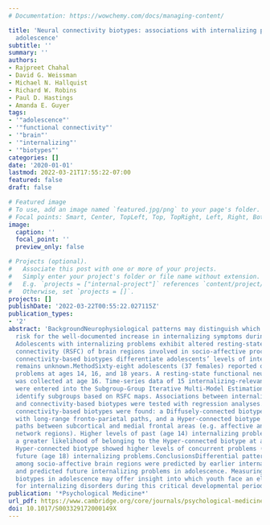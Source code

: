 ```yaml
---
# Documentation: https://wowchemy.com/docs/managing-content/

title: 'Neural connectivity biotypes: associations with internalizing problems throughout
  adolescence'
subtitle: ''
summary: ''
authors:
- Rajpreet Chahal
- David G. Weissman
- Michael N. Hallquist
- Richard W. Robins
- Paul D. Hastings
- Amanda E. Guyer
tags:
- '"adolescence"'
- '"functional connectivity"'
- '"brain"'
- '"internalizing"'
- '"biotypes"'
categories: []
date: '2020-01-01'
lastmod: 2022-03-21T17:55:22-07:00
featured: false
draft: false

# Featured image
# To use, add an image named `featured.jpg/png` to your page's folder.
# Focal points: Smart, Center, TopLeft, Top, TopRight, Left, Right, BottomLeft, Bottom, BottomRight.
image:
  caption: ''
  focal_point: ''
  preview_only: false

# Projects (optional).
#   Associate this post with one or more of your projects.
#   Simply enter your project's folder or file name without extension.
#   E.g. `projects = ["internal-project"]` references `content/project/deep-learning/index.md`.
#   Otherwise, set `projects = []`.
projects: []
publishDate: '2022-03-22T00:55:22.027115Z'
publication_types:
- '2'
abstract: 'BackgroundNeurophysiological patterns may distinguish which youth are at
  risk for the well-documented increase in internalizing symptoms during adolescence.
  Adolescents with internalizing problems exhibit altered resting-state functional
  connectivity (RSFC) of brain regions involved in socio-affective processing. Whether
  connectivity-based biotypes differentiate adolescents’ levels of internalizing problems
  remains unknown.MethodSixty-eight adolescents (37 females) reported on their internalizing
  problems at ages 14, 16, and 18 years. A resting-state functional neuroimaging scan
  was collected at age 16. Time-series data of 15 internalizing-relevant brain regions
  were entered into the Subgroup-Group Iterative Multi-Model Estimation program to
  identify subgroups based on RSFC maps. Associations between internalizing problems
  and connectivity-based biotypes were tested with regression analyses.ResultsTwo
  connectivity-based biotypes were found: a Diffusely-connected biotype (N = 46),
  with long-range fronto-parietal paths, and a Hyper-connected biotype (N = 22), with
  paths between subcortical and medial frontal areas (e.g. affective and default-mode
  network regions). Higher levels of past (age 14) internalizing problems predicted
  a greater likelihood of belonging to the Hyper-connected biotype at age 16. The
  Hyper-connected biotype showed higher levels of concurrent problems (age 16) and
  future (age 18) internalizing problems.ConclusionsDifferential patterns of RSFC
  among socio-affective brain regions were predicted by earlier internalizing problems
  and predicted future internalizing problems in adolescence. Measuring connectivity-based
  biotypes in adolescence may offer insight into which youth face an elevated risk
  for internalizing disorders during this critical developmental period.'
publication: '*Psychological Medicine*'
url_pdf: https://www.cambridge.org/core/journals/psychological-medicine/article/abs/neural-connectivity-biotypes-associations-with-internalizing-problems-throughout-adolescence/C85E72C99EAC1017E7D80E97206258FB
doi: 10.1017/S003329172000149X
---
```


